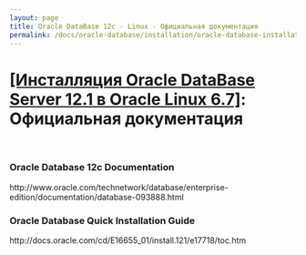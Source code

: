 ```yaml
---
layout: page
title: Oracle DataBase 12c - Linux - Официальная документация
permalink: /docs/oracle-database/installation/oracle-database-installation/single-instance/simple/linux/6.7/oracle/12.1/docs/
---
```


# <a href="/docs/oracle-database/installation/oracle-database-installation/single-instance/simple/linux/6.7/oracle/12.1/">[Инсталляция Oracle DataBase Server 12.1 в Oracle Linux 6.7]</a>: Официальная документация

<br/>

<h3>Oracle Database 12c Documentation</h3>
http://www.oracle.com/technetwork/database/enterprise-edition/documentation/database-093888.html

<h3>Oracle Database Quick Installation Guide</h3>
http://docs.oracle.com/cd/E16655_01/install.121/e17718/toc.htm
